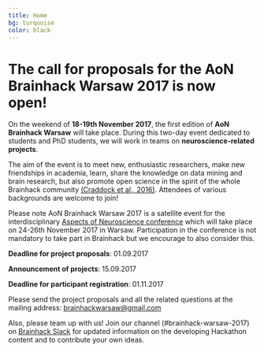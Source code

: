 ```yaml
---
title: Home
bg: turquoise
color: black
---
```

	
# The call for proposals for the AoN Brainhack Warsaw 2017 is now open!


On the weekend of **18-19th November 2017**, the first edition of **AoN Brainhack Warsaw** will take place. During this two-day event dedicated to students and PhD students, we will work in teams on **neuroscience-related projects**. 

The aim of the event is to meet new, enthusiastic researchers, make new friendships in academia, learn, share the knowledge on data mining and brain research, but also promote open science in the spirit of the whole Brainhack community [(Craddock et al., 2016)](https://gigascience.biomedcentral.com/articles/10.1186/s13742-016-0121-x). Attendees  of various backgrounds are welcome to join!

Please note AoN Brainhack Warsaw 2017 is a satellite event for the interdisciplinary  [Aspects of Neuroscience conference](http://neuroaspects.org/)  which will take place on 24-26th November 2017 in Warsaw. 
Participation in the conference is not mandatory to take part in Brainhack but we encourage to also consider this.




**Deadline for project proposals**:                     01.09.2017

**Announcement of projects**:                           15.09.2017

**Deadline for participant registration**:               01.11.2017

Please send the project proposals and all the related questions at the mailing address: [brainhackwarsaw@gmail.com](mailto:brainhackwarsaw@gmail.com)


Also, please team up with us! Join our channel (#brainhack-warsaw-2017) on [Brainhack Slack](https://brainhack-slack-invite.herokuapp.com/) for updated information on the developing Hackathon content and to contribute your own ideas.



